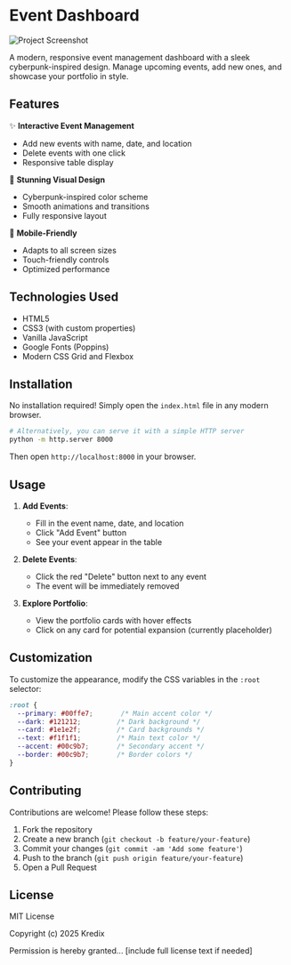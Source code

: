 
# Event Dashboard

![Project Screenshot](https://media.istockphoto.com/id/1168518630/vector/web-develop.jpg?s=612x612&w=0&k=20&c=1zIvRkqICXbLWbeB1SKRHFcmpw4yhMHGWH8IfrZm0m0=)

A modern, responsive event management dashboard with a sleek cyberpunk-inspired design. Manage upcoming events, add new ones, and showcase your portfolio in style.

## Features

✨ **Interactive Event Management**
- Add new events with name, date, and location
- Delete events with one click
- Responsive table display

🎨 **Stunning Visual Design**
- Cyberpunk-inspired color scheme
- Smooth animations and transitions
- Fully responsive layout

📱 **Mobile-Friendly**
- Adapts to all screen sizes
- Touch-friendly controls
- Optimized performance

## Technologies Used

- HTML5
- CSS3 (with custom properties)
- Vanilla JavaScript
- Google Fonts (Poppins)
- Modern CSS Grid and Flexbox

## Installation

No installation required! Simply open the `index.html` file in any modern browser.

```bash
# Alternatively, you can serve it with a simple HTTP server
python -m http.server 8000
```

Then open `http://localhost:8000` in your browser.

## Usage

1. **Add Events**:
   - Fill in the event name, date, and location
   - Click "Add Event" button
   - See your event appear in the table

2. **Delete Events**:
   - Click the red "Delete" button next to any event
   - The event will be immediately removed

3. **Explore Portfolio**:
   - View the portfolio cards with hover effects
   - Click on any card for potential expansion (currently placeholder)

## Customization

To customize the appearance, modify the CSS variables in the `:root` selector:

```css
:root {
  --primary: #00ffe7;       /* Main accent color */
  --dark: #121212;         /* Dark background */
  --card: #1e1e2f;         /* Card backgrounds */
  --text: #f1f1f1;         /* Main text color */
  --accent: #00c9b7;       /* Secondary accent */
  --border: #00c9b7;       /* Border colors */
}
```

## Contributing

Contributions are welcome! Please follow these steps:

1. Fork the repository
2. Create a new branch (`git checkout -b feature/your-feature`)
3. Commit your changes (`git commit -am 'Add some feature'`)
4. Push to the branch (`git push origin feature/your-feature`)
5. Open a Pull Request

## License

MIT License

Copyright (c) 2025 Kredix

Permission is hereby granted... [include full license text if needed]


